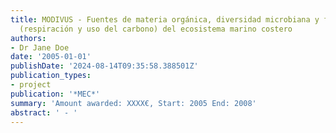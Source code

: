 ```yaml
---
title: MODIVUS - Fuentes de materia orgánica, diversidad microbiana y funcionamiento
  (respiración y uso del carbono) del ecosistema marino costero
authors:
- Dr Jane Doe
date: '2005-01-01'
publishDate: '2024-08-14T09:35:58.388501Z'
publication_types:
- project
publication: '*MEC*'
summary: 'Amount awarded: XXXX€, Start: 2005 End: 2008'
abstract: ' - '
---
```

